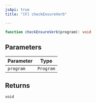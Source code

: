 ```yaml
---
jsApi: true
title: "[F] checkEnsureVerb"

---
```

```ts
function checkEnsureVerb(program): void
```

## Parameters

| Parameter | Type |
| ------ | ------ |
| `program` | `Program` |

## Returns

`void`
